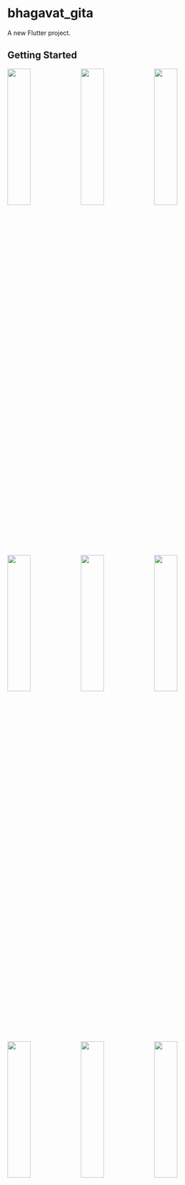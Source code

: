 # bhagavat_gita

A new Flutter project.

## Getting Started

<p>
   <img src="https://github.com/user-attachments/assets/7537d4d2-1994-41b8-b8d8-b5bec4cd4bee"height=28% width=32%>
  <img src="https://github.com/user-attachments/assets/93c1897c-8f6a-4ded-8515-fa41b0272da1"height=28% width=32%>
  <img src="https://github.com/user-attachments/assets/ecbdb181-ebec-488e-88aa-fb5a864dae52"height=28% width=32%>
   <img src="https://github.com/user-attachments/assets/79060f48-c106-4af2-bb17-1981f31d0b9e"height=28% width=32%>
  <img src="https://github.com/user-attachments/assets/c17d7af9-3e74-4d3c-8306-de2a2f53d25d"height=28% width=32%>
     <img src="https://github.com/user-attachments/assets/4e7fce5b-0f65-4faa-a7a7-8642d7db7cf4"height=28% width=32%>
       <img src="https://github.com/user-attachments/assets/2aedc154-275d-4e0e-bd0c-458d4e1019e5"height=28% width=32%>
         <img src="https://github.com/user-attachments/assets/2d698cdd-3506-41c3-8c01-7717d41f0891"height=28% width=32%>
           <img src="https://github.com/user-attachments/assets/f22bdc69-f977-4338-93c9-a34c27ae4eb6"height=28% width=32%>
           


</p>

